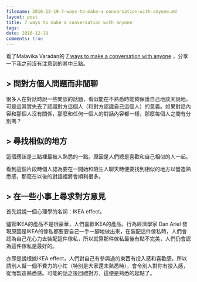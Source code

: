 ```yaml
---
filename: 2016-12-19-7-ways-to-make-a conversation-with-anyone.md
layout: post
title: 7 ways to make a conversation with anyone
tags: 
date: 2016-12-19
comments: true
---
```

看了Malavika Varadan的 [7 ways to make a conversation with anyone](https://youtu.be/F4Zu5ZZAG7I) ，分享一下我之前沒有注意到的其中三點。

## > 問對方個人問題而非閒聊

很多人在對話時說一些閒談的話題，看似能在不熟悉時能夠保護自己地談天說地，可是這其實失去了認識對方這個人（和對方認識自己這個人）的意義。如果對話內容和那個人沒有關係，那麼和任何一個人的對話內容都一樣，那麼每個人之間有分別嗎？

## > 尋找相似的地方

這個應該是三點裡最被人熟悉的一點。原因是人們總是喜歡和自己相似的人一起。

看到這個片段時個人認為要在一開始和陌生人聊天時便要找到相似的地方以營造熟悉感，那麼在以後的對話裡將會順利很多。

## > 在一些小事上尋求對方意見

首先說說一個心理學的名詞：IKEA effect。

儘管IKEA的產品不是很豪華，人們喜歡IKEA的產品。行為經濟學家 Dan Ariel 發現原因是IKEA的傢私都要要自己一手一腳地做出來，在裝配這件傢私時，人們會認為自己花心力去裝配這件傢私，所以就算那件傢私最後有點不完美，人們仍會認為這件傢私是最好的。

亦即是說根據IKEA effect，人們對自己有參與過的東西有投入感和喜歡感。所以請別人幫一個不費力的小忙（特別是大家還未熟悉時），會令別人對你有投入感，從而製造熟悉感。可能的話之後回禮對方，這便是熟悉的起點了。
